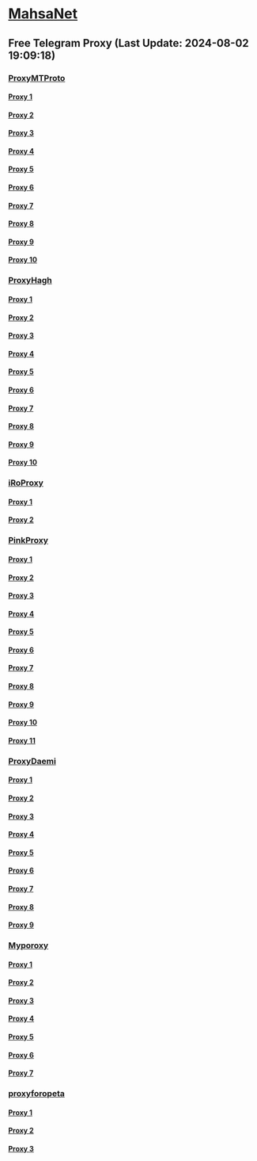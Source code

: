 
# [MahsaNet](https://t.me/mahsa_net)
## Free Telegram Proxy (Last Update: 2024-08-02 19:09:18)
### [ProxyMTProto](https://t.me/ProxyMTProto)
#### [Proxy 1](tg://proxy?server=cloudflare.com.nokia.com.co.uk.do_yo.want_to.clash_with.this.www.microsoft.com.there_is_no.place_like.localhost.www.bing.com.count_with_me.cyou.net.digikala.com.www.enamad.ir.google.com.again_to_fight.everyone.i_am.the_internet.ping-4all.cfd.&port=5431&secret=eeRigzNJvXrFGRMCIMJdEAPQ)
#### [Proxy 2](tg://proxy?server=86.107.179.141&port=23232&secret=7mZge5CInMYHGdIXDLKFGWI6KQ)
#### [Proxy 3](tg://proxy?server=64.52.81.32&port=2498&secret=7lLIZ9x1mD-vS7N_kdUWTwkt)
#### [Proxy 4](tg://proxy?server=cloudflare.com.nokia.com.co.uk.do_yo.want_to.clash_with.this.www.microsoft.com.there_is_no.place_like.localhost.www.bing.com.count_with_me.cyou.net.digikala.com.www.enamad.ir.www.google.com.bmi.again_to_fight.everyone.i_am.the_internet.ackf1rd.lat.&port=2741&secret=eeRigzNJvXrFGRMCIMJdEAPQ)
#### [Proxy 5](tg://proxy?server=cloudflare.com.nokia.com.co.uk.do_yo.want_to.clash_with.this.www.microsoft.com.there_is_no.place_like.localhost.www.bing.com.count_with_me.cyou.net.digikala.com.www.enamad.ir.www.google.com.bmi.again_to_fight.everyone.i_am.the_internet.ackf8rd.lat.&port=2741&secret=eeRigzNJvXrFGRMCIMJdEAPQ)
#### [Proxy 6](tg://proxy?server=cloudflare.com.nokia.com.co.uk.do_yo.want_to.clash_with.this.www.microsoft.com.there_is_no.place_like.localhost.www.bing.com.count_with_me.cyou.net.digikala.com.www.enamad.ir.www.google.com.bmi.again_to_fight.everyone.i_am.the_internet.sackf7rd.lat.&port=2741&secret=eeRigzNJvXrFGRMCIMJdEAPQ)
#### [Proxy 7](tg://proxy?server=cloudflare.com.nokia.com.co.uk.do_yo.want_to.clash_with.this.www.microsoft.com.there_is_no.place_like.localhost.www.bing.com.count_with_me.cyou.net.digikala.com.www.enamad.ir.google.com.again_to_fight.everyone.i_am.the_internet.display-c1ick-widgets.cfd.&port=8185&secret=eeRigzNJvXrFGRMCIMJdEAPQ)
#### [Proxy 8](tg://proxy?server=makewindow.ir.studio-aghigh.ir.korf.ir.behengamstone.com.mh--tic.ir.rangkaran.com.e4e.ir.datapr.ir.eshe-lstore.ir.martg.ir.apjavan.ir.avrincandle.ir.shirazeplus.ir.ar-zano-asan.ir.iranf.com.salmandan-taravat.com.pezhvakartgroup.com.kalayekadshdozak.shop&port=443&secret=eeda411655b684fe87abf58ec2235e28167765622e62616c652e6972)
#### [Proxy 9](tg://proxy?server=140.233.187.9&port=12&secret=7mZge5CInMYHGdIXDLKFGWIq)
#### [Proxy 10](tg://proxy?server=hamishegi.hezarsh-mashal0.co.uk.vulhxrrjhkrs-sscj.co.uk.kjhasdkjhkjad-jskjj.co.uk.hkasfgkafh-ijhsd.co.uk.hewiufhkouhqawf-ihjd.co.uk.kjgjhghsdgsgtrdkg-ksdj.co.uk.&port=7443&secret=FgMBAgABAAH8AwOG4kw63QBQ)
### [ProxyHagh](https://t.me/ProxyHagh)
#### [Proxy 1](tg://proxy?server=irancell.org.irancell.irancell_yo.want_to.clash_with.this.microsoft.com.there_is_no.place_nano.localhost.bing.com.count_with_me.cyou.com.now_sudo.rm_rf.ddns.net.we_are_here.again_to_fight.with_everyone.i_am.the_internet.spirancellirancell.dns-mciaa.info.&port=443&secret=ee1603010200010001fc030386e24c3add726161682e6972)
#### [Proxy 2](tg://proxy?server=irancell.org.irancell.irancell_yo.want_to.clash_with.this.microsoft.com.there_is_no.place_nano.localhost.bing.com.count_with_me.cyou.com.now_sudo.rm_rf.ddns.net.we_are_here.again_to_fight.with_everyone.i_am.the_internet.spirancellirancell.dns-mciaa.info.&port=443&secret=ee1603010200010001fc030386e24c3add726161682e6972)
#### [Proxy 3](tg://proxy?server=irancell.org.irancell.irancell_yo.want_to.clash_with.this.microsoft.com.there_is_no.place_nano.localhost.bing.com.count_with_me.cyou.com.now_sudo.rm_rf.ddns.net.we_are_here.again_to_fight.with_everyone.i_am.the_internet.spirancellirancell.dns-mciaa.info.&port=443&secret=ee1603010200010001fc030386e24c3add726161682e6972)
#### [Proxy 4](tg://proxy?server=irancell.org.irancell.irancell_yo.want_to.clash_with.this.microsoft.com.there_is_no.place_nano.localhost.bing.com.count_with_me.cyou.com.now_sudo.rm_rf.ddns.net.we_are_here.again_to_fight.with_everyone.i_am.the_internet.spirancellirancell.dns-mciaa.info.&port=443&secret=ee1603010200010001fc030386e24c3add726161682e6972)
#### [Proxy 5](tg://proxy?server=irancell.org.irancell.irancell_yo.want_to.clash_with.this.microsoft.com.there_is_no.place_nano.localhost.bing.com.count_with_me.cyou.com.now_sudo.rm_rf.ddns.net.we_are_here.again_to_fight.with_everyone.i_am.the_internet.spirancellirancell.dns-mciaa.info.&port=443&secret=ee1603010200010001fc030386e24c3add726161682e6972)
#### [Proxy 6](tg://proxy?server=irancell.org.irancell.irancell_yo.want_to.clash_with.this.microsoft.com.there_is_no.place_nano.localhost.bing.com.count_with_me.cyou.com.now_sudo.rm_rf.ddns.net.we_are_here.again_to_fight.with_everyone.i_am.the_internet.spirancellirancell.dns-mciaa.info.&port=443&secret=ee1603010200010001fc030386e24c3add726161682e6972)
#### [Proxy 7](tg://proxy?server=irancell.org.irancell.irancell_yo.want_to.clash_with.this.microsoft.com.there_is_no.place_nano.localhost.bing.com.count_with_me.cyou.com.now_sudo.rm_rf.ddns.net.we_are_here.again_to_fight.with_everyone.i_am.the_internet.spirancellirancell.dns-mciaa.info.&port=443&secret=ee1603010200010001fc030386e24c3add726161682e6972)
#### [Proxy 8](tg://proxy?server=irancell.org.irancell.irancell_yo.want_to.clash_with.this.microsoft.com.there_is_no.place_nano.localhost.bing.com.count_with_me.cyou.com.now_sudo.rm_rf.ddns.net.we_are_here.again_to_fight.with_everyone.i_am.the_internet.spirancellirancell.dns-mciaa.info.&port=443&secret=ee1603010200010001fc030386e24c3add726161682e6972)
#### [Proxy 9](tg://proxy?server=irancell.org.irancell.irancell_yo.want_to.clash_with.this.microsoft.com.there_is_no.place_nano.localhost.bing.com.count_with_me.cyou.com.now_sudo.rm_rf.ddns.net.we_are_here.again_to_fight.with_everyone.i_am.the_internet.spirancellirancell.dns-mciaa.info.&port=443&secret=ee1603010200010001fc030386e24c3add726161682e6972)
#### [Proxy 10](tg://proxy?server=irancell.org.irancell.irancell_yo.want_to.clash_with.this.microsoft.com.there_is_no.place_nano.localhost.bing.com.count_with_me.cyou.com.now_sudo.rm_rf.ddns.net.we_are_here.again_to_fight.with_everyone.i_am.the_internet.spirancellirancell.dns-mciaa.info.&port=443&secret=ee1603010200010001fc030386e24c3add726161682e6972)
### [iRoProxy](https://t.me/iRoProxy)
#### [Proxy 1](tg://proxy?server=82.153.35.54&port=3443&secret=7lLIZ9x1mD-vS7N_kdUWTwkt)
#### [Proxy 2](tg://proxy?server=82.153.35.57&port=3443&secret=7lLIZ9x1mD-vS7N_kdUWTwkt)
### [PinkProxy](https://t.me/PinkProxy)
#### [Proxy 1](tg://proxy?server=95.169.173.199&port=85&secret=7lLIZ9x1mD-vS7N_kdUWTwkt)
#### [Proxy 2](tg://proxy?server=103.161.34.89&port=3443&secret=7lLIZ9x1mD-vS7N_kdUWTwkt)
#### [Proxy 3](tg://proxy?server=103.161.35.56&port=3443&secret=7lLIZ9x1mD-vS7N_kdUWTwkt)
#### [Proxy 4](tg://proxy?server=103.161.35.96&port=12&secret=7lLIZ9x1mD-vS7N_kdUWTwkt)
#### [Proxy 5](tg://proxy?server=103.161.35.96&port=12&secret=7lLIZ9x1mD-vS7N_kdUWTwkt)
#### [Proxy 6](tg://proxy?server=103.69.224.100&port=3443&secret=7lLIZ9x1mD-vS7N_kdUWTwkt)
#### [Proxy 7](tg://proxy?server=103.161.35.96&port=12&secret=7lLIZ9x1mD-vS7N_kdUWTwkt)
#### [Proxy 8](tg://proxy?server=82.153.35.50&port=3443&secret=7lLIZ9x1mD-vS7N_kdUWTwkt)
#### [Proxy 9](tg://proxy?server=103.161.34.89&port=3443&secret=7lLIZ9x1mD-vS7N_kdUWTwkt)
#### [Proxy 10](tg://proxy?server=103.161.34.89&port=3443&secret=7lLIZ9x1mD-vS7N_kdUWTwkt)
#### [Proxy 11](tg://proxy?server=103.161.34.89&port=3443&secret=7lLIZ9x1mD-vS7N_kdUWTwkt)
### [ProxyDaemi](https://t.me/ProxyDaemi)
#### [Proxy 1](tg://proxy?server=93.114.194.148&port=61&secret=7lLIZ9x1mD-vS7N_kdUWTwkt)
#### [Proxy 2](tg://proxy?server=185.244.182.143&port=14431&secret=7lLIZ9x1mD-vS7N_kdUWTwkt)
#### [Proxy 3](tg://proxy?server=91.142.79.132&port=14431&secret=7lLIZ9x1mD-vS7N_kdUWTwkt)
#### [Proxy 4](tg://proxy?server=82.153.35.50&port=3443&secret=7lLIZ9x1mD-vS7N_kdUWTwkt)
#### [Proxy 5](tg://proxy?server=103.69.224.100&port=3443&secret=7lLIZ9x1mD-vS7N_kdUWTwkt)
#### [Proxy 6](tg://proxy?server=103.161.34.89&port=3443&secret=7lLIZ9x1mD-vS7N_kdUWTwkt)
#### [Proxy 7](tg://proxy?server=103.161.35.56&port=3443&secret=7lLIZ9x1mD-vS7N_kdUWTwkt)
#### [Proxy 8](tg://proxy?server=82.153.35.54&port=3443&secret=7lLIZ9x1mD-vS7N_kdUWTwkt)
#### [Proxy 9](tg://proxy?server=82.153.35.57&port=3443&secret=7lLIZ9x1mD-vS7N_kdUWTwkt)
### [Myporoxy](https://t.me/Myporoxy)
#### [Proxy 1](tg://proxy?server=cloudflare.com.nokia.com.co.uk.do_yo.want_to.clash_with.this.www.microsoft.com.there_is_no.place_like.localhost.www.bing.com.count_with_me.cyou.net.digikala.com.www.enamad.ir.www.google.com.again_to_fight.everyone.i_am.the_internet.wactormotor.bar.&port=6080&secret=7lLIZ9x1mD-vS7N_kdUWTwkt)
#### [Proxy 2](tg://proxy?server=cloudflare.com.nokia.com.co.uk.do_yo.want_to.clash_with.this.www.microsoft.com.there_is_no.place_like.localhost.www.bing.com.count_with_me.cyou.net.digikala.com.www.enamad.ir.www.google.com.bmi.again_to_fight.everyone.i_am.the_internet.fordmostango.bar.&port=6550&secret=eeRigzNJvXrFGRMCIMJdEA)
#### [Proxy 3](tg://proxy?server=cloudflare.com.nokia.com.co.uk.do_yo.want_to.clash_with.this.www.microsoft.com.there_is_no.place_like.localhost.www.bing.com.count_with_me.cyou.net.digikala.com.www.enamad.ir.www.google.com.again_to_fight.everyone.i_am.the_internet.wactormotor.bar.&port=6080&secret=7lLIZ9x1mD-vS7N_kdUWTwkt)
#### [Proxy 4](tg://proxy?server=cloudflare.com.nokia.com.co.uk.do_yo.want_to.clash_with.this.www.microsoft.com.there_is_no.place_like.localhost.www.bing.com.count_with_me.cyou.net.digikala.com.www.enamad.ir.www.google.com.bmi.again_to_fight.everyone.i_am.the_internet.fordmostango.bar.&port=6550&secret=eeRigzNJvXrFGRMCIMJdEA)
#### [Proxy 5](tg://proxy?server=cloudflare.com.nokia.com.co.uk.do_yo.want_to.clash_with.this.www.microsoft.com.there_is_no.place_like.localhost.www.bing.com.count_with_me.cyou.net.digikala.com.www.enamad.ir.www.google.com.again_to_fight.everyone.i_am.the_internet.wactormotor.bar.&port=6080&secret=7lLIZ9x1mD-vS7N_kdUWTwkt)
#### [Proxy 6](tg://proxy?server=cloudflare.com.nokia.com.co.uk.do_yo.want_to.clash_with.this.www.microsoft.com.there_is_no.place_like.localhost.www.bing.com.count_with_me.cyou.net.digikala.com.www.enamad.ir.www.google.com.bmi.again_to_fight.everyone.i_am.the_internet.fordmostango.bar.&port=6550&secret=eeRigzNJvXrFGRMCIMJdEA)
#### [Proxy 7](tg://proxy?server=cloudflare.com.nokia.com.co.uk.do_yo.want_to.clash_with.this.www.microsoft.com.there_is_no.place_like.localhost.www.bing.com.count_with_me.cyou.net.digikala.com.www.enamad.ir.www.google.com.again_to_fight.everyone.i_am.the_internet.wactormotor.bar.&port=6080&secret=7lLIZ9x1mD-vS7N_kdUWTwkt)
### [proxyforopeta](https://t.me/proxyforopeta)
#### [Proxy 1](tg://proxy?server=AAAAAAAAAAAAAAAAAAA.AAAAAAAAAAAAAAAAAAA.AAAAAAAAAAAAAAAAAAA.ir&port=123&secret=eeRighJJvXrFGRMCIMJdCQtY2RueWVrdGFuZXQuY29tZmFyYWthdi5jb212YW4ubmFqdmEuY29tAAAAAAAAAAAAAAAAAAAAAAAAAAAAAAAAAAAAAAAAAAAAAAAAAAAAAAAAAAAAAAAAAAAAAAAAAAAAAAAAAAAAAAAAAAAAAAAAAAAAAAAA)
#### [Proxy 2](tg://proxy?server=35.703.55.62.llllllllllll.ir&port=7593&secret=ee5lrPbFdb1vizx93HEHowtY2RueWVrdGFuZXQuY29tZmFyYWthdi5jb212YW4ubmFqdmEuY29tAAAAAAAAAAAAAAAAAAAAAAAAAAAAAAAAAAAAAAAAAAAAAAAAAAAAAAAAAAAAAAAAAAAAAAAAAAAAAAAAAAAAAAAAAAAAAAAAAAAAAAAAA)
#### [Proxy 3](tg://proxy?server=205.111.86.99990000.ir&port=739&secret=ee_m2kxjvOxpyjFOB6kSSQtY2RueWVrdGFuZXQuY29tZmFyYWthdi5jb212YW4ubmFqdmEuY29tAAAAAAAAAAAAAAAAAAAAAAAAAAAAAAAAAAAAAAAAAAAAAAAAAAAAAAAAAAAAAAAAAAAAAAAAAAAAAAAAAAAAAAAAAAAAAAAAAAAAAAAA)

    